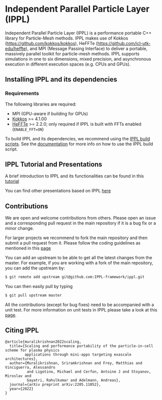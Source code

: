 # Independent Parallel Particle Layer (IPPL)
Independent Parallel Particle Layer (IPPL) is a performance portable C++ library for Particle-Mesh methods. IPPL makes use of Kokkos (https://github.com/kokkos/kokkos), HeFFTe (https://github.com/icl-utk-edu/heffte), and MPI (Message Passing Interface) to deliver a portable, massively parallel toolkit for particle-mesh methods. IPPL supports simulations in one to six dimensions, mixed precision, and asynchronous execution in different execution spaces (e.g. CPUs and GPUs). 

## Installing IPPL and its dependencies

### Requirements
The following libraries are required:

* MPI (GPU-aware if building for GPUs)
* [Kokkos](https://github.com/kokkos) >= 4.1.00
* [HeFFTe](https://github.com/icl-utk-edu/heffte) >= 2.2.0; only required if IPPL is built with FFTs enabled (`ENABLE_FFT=ON`)

To build IPPL and its dependencies, we recommend using the [IPPL build scripts](https://github.com/IPPL-framework/ippl-build-scripts). See the [documentation](https://github.com/IPPL-framework/ippl-build-scripts#readme) for more info on how to use the IPPL build script.

## IPPL Tutorial and Presentations
A brief introduction to IPPL and its functionalities can be found in this [tutorial](https://github.com/IPPL-framework/ippl-presentations/blob/master/ippl_tutorial/ippl_introduction_slides.pdf)

You can find other presentations based on IPPL [here](https://github.com/IPPL-framework/ippl-presentations) 


## Contributions
We are open and welcome contributions from others. Please open an issue and a corresponding pull request in the main repository if it is a bug fix or a minor change.

For larger projects we recommend to fork the main repository and then submit a pull request from it. Please follow the coding guidelines as mentioned in this [page](https://github.com/IPPL-framework/ippl/blob/master/WORKFLOW.md) 

You can add an upstream to be able to get all the latest changes from the master. For example, if you are working with a fork of the main repository, you can add the upstream by:
```bash
$ git remote add upstream git@github.com:IPPL-framework/ippl.git
```
You can then easily pull by typing
```bash
$ git pull upstream master
````
All the contributions (except for bug fixes) need to be accompanied with a unit test. For more information on unit tests in IPPL please
take a look at this [page](https://github.com/IPPL-framework/ippl/blob/master/UNIT_TESTS.md).

## Citing IPPL

```
@article{muralikrishnan2022scaling,
  title={Scaling and performance portability of the particle-in-cell scheme for plasma physics
         applications through mini-apps targeting exascale architectures},
  author={Muralikrishnan, Sriramkrishnan and Frey, Matthias and Vinciguerra, Alessandro
          and Ligotino, Michael and Cerfon, Antoine J and Stoyanov, Miroslav and
          Gayatri, Rahulkumar and Adelmann, Andreas},
  journal={arXiv preprint arXiv:2205.11052},
  year={2022}
}
```

